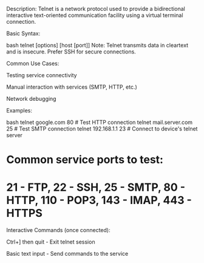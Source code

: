 Description: Telnet is a network protocol used to provide a
bidirectional interactive text-oriented communication facility using a
virtual terminal connection.

Basic Syntax:

bash telnet \[options\] \[host \[port\]\] Note: Telnet transmits data in
cleartext and is insecure. Prefer SSH for secure connections.

Common Use Cases:

Testing service connectivity

Manual interaction with services (SMTP, HTTP, etc.)

Network debugging

Examples:

bash telnet google.com 80 \# Test HTTP connection telnet mail.server.com
25 \# Test SMTP connection telnet 192.168.1.1 23 \# Connect to device's
telnet server

# Common service ports to test:

# 21 - FTP, 22 - SSH, 25 - SMTP, 80 - HTTP, 110 - POP3, 143 - IMAP, 443 - HTTPS

Interactive Commands (once connected):

Ctrl+\] then quit - Exit telnet session

Basic text input - Send commands to the service
